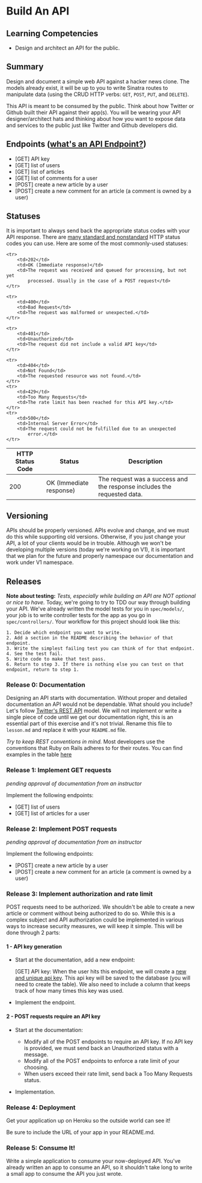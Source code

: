 
# Build An API

## Learning Competencies
- Design and architect an API for the public.

## Summary

Design and document a simple web API against a hacker news clone. The models 
already exist, it will be up to you to write Sinatra routes to manipulate data 
(using the CRUD HTTP verbs: `GET`, `POST`, `PUT`, and `DELETE`).

This API is meant to be consumed by the public. Think about how Twitter or
Github built their API against their app(s). You will be wearing your API 
designer/architect hats and thinking about how you want to expose data and 
services to the public just like Twitter and Github developers did.


## Endpoints ([what's an API Endpoint?](http://bit.ly/1jIgbNw))
- [GET] API key
- [GET] list of users
- [GET] list of articles
- [GET] list of comments for a user
- [POST] create a new article by a user
- [POST] create a new comment for an article (a comment is owned by a user)

## Statuses
It is important to always send back the appropriate status codes with your API response.
There are [many standard and nonstandard](http://en.wikipedia.org/wiki/List_of_HTTP_status_codes)
HTTP status codes you can use. Here are some of the most commonly-used statuses:

<table>
  <thead>
    <th>HTTP Status Code</th>
    <th>Status</th>
    <th>Description</th>
  </thead>
  <tbody>
       <tr>
        <td>200</td>
        <td>OK (Immediate response)</td>
        <td>The request was a success and the response includes the
            requested data.</td>
    </tr>

    <tr>
        <td>202</td>
        <td>OK (Immediate response)</td>
        <td>The request was received and queued for processing, but not yet
            processed. Usually in the case of a POST request</td>
    </tr>

    <tr>
        <td>400</td>
        <td>Bad Request</td>
        <td>The request was malformed or unexpected.</td>
    </tr>

    <tr>
        <td>401</td>
        <td>Unauthorized</td>
        <td>The request did not include a valid API key</td>
    </tr>

    <tr>
        <td>404</td>
        <td>Not Found</td>
        <td>The requested resource was not found.</td>
    </tr>
    <tr>
        <td>429</td>
        <td>Too Many Requests</td>
        <td>The rate limit has been reached for this API key.</td>
    </tr>
    <tr>
        <td>500</td>
        <td>Internal Server Error</td>
        <td>The request could not be fulfilled due to an unexpected
            error.</td>
    </tr>
</tbody>
</table>

## Versioning
APIs should be properly versioned. APIs evolve and change, and we must do this 
while supporting old versions. Otherwise, if you just change your API, a lot of 
your clients would be in trouble. Although we won't be developing multiple 
versions (today we're working on V1), it is important that we plan for the 
future and properly namespace our documentation and work under V1 namespace.

## Releases
**Note about testing:** 
*Tests, especially while building an API are NOT optional or nice to have.* 
Today, we're going to try to TDD our way through building your API. We've 
already written the model tests for you in `spec/models/`, your job 
is to write controller tests for the app as you go in `spec/controllers/`. Your 
workflow for this project should look like this:

    1. Decide which endpoint you want to write.
    2. Add a section in the README describing the behavior of that endpoint.
    3. Write the simplest failing test you can think of for that endpoint.
    4. See the test fail.
    5. Write code to make that test pass.
    6. Return to step 3. If there is nothing else you can test on that endpoint, return to step 1.

### Release 0: Documentation
Designing an API starts with documentation. Without proper and detailed documentation
an API would not be dependable. What should you include?  Let's follow 
[Twitter's REST API](https://dev.twitter.com/docs/api/1.1) model.  We will not 
implement or write a single piece of code until we get our documentation right, 
this is an essential part of this exercise and it's not trivial. Rename this 
file to `lesson.md` and replace it with your `README.md` file.

*Try to keep REST conventions in mind.* Most developers use the conventions that 
Ruby on Rails adheres to for their routes. You can find examples in the table
[here](http://guides.rubyonrails.org/routing.html#crud-verbs-and-actions)

### Release 1: Implement GET requests
_pending approval of documentation from an instructor_

Implement the following endpoints:
- [GET] list of users
- [GET] list of articles for a user

### Release 2: Implement POST requests
_pending approval of documentation from an instructor_

Implement the following endpoints:
- [POST] create a new article by a user
- [POST] create a new comment for an article (a comment is owned by a user)

### Release 3: Implement authorization and rate limit
POST requests need to be authorized. We shouldn't be able to create a new article
or comment without being authorized to do so. While this is a complex subject
and API authorization could be implemented in various ways to increase
security measures, we will keep it simple. This will be done through 2 parts:

#### 1 - API key generation
- Start at the documentation, add a new endpoint:

  [GET] API key: When the user hits this endpoint, we will create a [new and unique
  api key](http://www.ruby-doc.org/stdlib-1.9.3/libdoc/securerandom/rdoc/SecureRandom.html#method-c-hex).
  This api key will be saved to the database (you will need to create the table). 
  We also need to include a column that keeps track of how many times this key 
  was used.

- Implement the endpoint.


#### 2 - POST requests require an API key
- Start at the documentation:
  - Modify all of the POST endpoints to require an API key. If no API key is 
    provided, we must send back an Unauthorized status with a message.
  - Modify all of the POST endpoints to enforce a rate limit of your choosing.
  - When users exceed their rate limit, send back a Too Many Requests status.

- Implementation.

### Release 4: Deployment
Get your application up on Heroku so the outside world can see it! 

Be sure to include the URL of your app in your README.md.

### Release 5: Consume It!
Write a simple application to consume your now-deployed API. You've already 
written an app to consume an API, so it shouldn't take long to write a small 
app to consume the API you just wrote.
